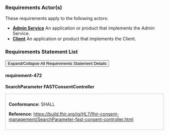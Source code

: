 
### Requirements Actor(s)

<p>These requirements apply to the following actors: </p>
<ul>
<li><b><a href="ActorDefinition-admin-service">Admin Service</a></b>&nbsp;An application or product that implements the Admin Service.</li>
<li><b><a href="ActorDefinition-client">Client</a></b>&nbsp;An application or product that implements the Client.</li>
</ul>

### Requirements Statement List

<p>
<button class="btn btn-info btn-lg btn-block" type="button" title="Click to Expand/Collapse All Requirements Statement Details" data-toggle="collapse" data-target="#req-472detail" aria-expanded="false">Expand/Collapse All Requirements Statement Details</button>
</p>

#### <a title="Click to Open or Close Details" data-toggle="collapse" data-target="#req-472detail" aria-expanded="false">requirement-472</a>&nbsp;
<p>
<b>SearchParameter FASTConsentController</b>
</p>

<div class="collapse" id="req-472detail">
<div class="card card-body" style="border:1px solid;border-color:#cccccc;padding:10px" markdown="1">
<p>
<b>Conformance:</b>&nbsp;SHALL&nbsp;
</p>
<p>
<b>Reference:</b>&nbsp;<a href="https://build.fhir.org/ig/HL7/fhir-consent-management/SearchParameter-fast-consent-controller.html">https://build.fhir.org/ig/HL7/fhir-consent-management/SearchParameter-fast-consent-controller.html</a>
</p>
</div>
</div>


<br/>

